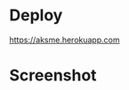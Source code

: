 
# Deploy
https://aksme.herokuapp.com
# Screenshot

<img src="https://imgur.com/EFFiMz2.png" alt="">

<img src="https://imgur.com/2Mg3AFo.png" alt="">

<img src="https://imgur.com/d8ZziiN.png" alt="">

<img src="https://imgur.com/bvehYwA.png" alt="">

<img src="https://imgur.com/WCbcr73.png" alt="">

<img src="https://imgur.com/ToHggZ0.png" alt="">

<img src="https://imgur.com/kOD3OVC.png" alt="">

<img src="https://imgur.com/3A8rNkD.png" alt="">

